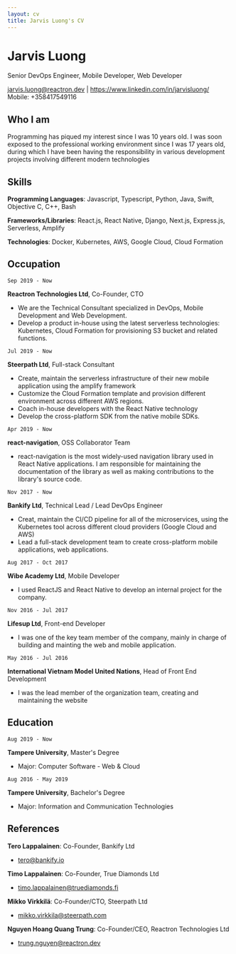 ```yaml
---
layout: cv
title: Jarvis Luong's CV
---
```

# Jarvis Luong
Senior DevOps Engineer, Mobile Developer, Web Developer 

<div id="webaddress">
<a href="mailto:jarvis.luong@reactron.dev">jarvis.luong@reactron.dev</a>
| <a href="https://www.linkedin.com/in/jarvisluong/">https://www.linkedin.com/in/jarvisluong/</a>
</div>
<div id="webaddress">
Mobile: +358417549116
</div>


## Who I am

Programming has piqued my interest since I was 10 years old. I was soon exposed
to the professional working environment since I was 17 years old, during which I have been
having the responsibility in various development projects involving
different modern technologies

## Skills

__Programming Languages__: Javascript, Typescript, Python, Java, Swift, Objective
  C, C++, Bash

__Frameworks/Libraries__: React.js, React Native, Django, Next.js, Express.js,
  Serverless, Amplify

__Technologies__: Docker, Kubernetes, AWS, Google Cloud, Cloud Formation

## Occupation

`Sep 2019 - Now`

__Reactron Technologies Ltd__, Co-Founder, CTO

- We are the Technical Consultant specialized in DevOps, Mobile Development and Web Development.
- Develop a product in-house using the ​latest serverless technologies: Kubernetes, Cloud Formation for provisioning S3 bucket and related functions.

`Jul 2019 - Now`

__Steerpath Ltd__, Full-stack Consultant

- Create, maintain the serverless infrastructure of their new mobile
  application using the amplify framework
- Customize the Cloud Formation template and provision different environment across
  different AWS regions.
- Coach in-house developers with the React Native technology
- Develop the cross-platform SDK from the native mobile SDKs.

`Apr 2019 - Now`

__react-navigation__, OSS Collaborator Team

- react-navigation is the most widely-used navigation library used in React
  Native applications. I am responsible for maintaining the documentation of the
  library as well as making contributions to the library's source code.

`Nov 2017 - Now`

__Bankify Ltd__, Technical Lead / Lead DevOps Engineer

- Creat, maintain the CI/CD pipeline for all of the microservices, using the Kubernetes tool across different cloud providers (Google Cloud and AWS)
- Lead a full-stack development team to create cross-platform mobile applications, web applications.

`Aug 2017 - Oct 2017`

__Wibe Academy Ltd__, Mobile Developer

- I used ReactJS and React Native to develop an internal project for the
  company.

`Nov 2016 - Jul 2017`

__Lifesup Ltd__, Front-end Developer

- I was one of the key team member of the company, mainly in charge of building
  and mainting the web and mobile application.

`May 2016 - Jul 2016`

__International Vietnam Model United Nations__, Head of Front End Development

- I was the lead member of the organization team, creating and maintaining the website

## Education

`Aug 2019 - Now`

__Tampere University__, Master's Degree

- Major: Computer Software - Web & Cloud

`Aug 2016 - May 2019`

__Tampere University__, Bachelor's Degree

- Major: Information and Communication Technologies

## References

__Tero Lappalainen__: Co-Founder, Bankify Ltd

- tero@bankify.io

__Timo Lappalainen__: Co-Founder, True Diamonds Ltd

- timo.lappalainen@truediamonds.fi

__Mikko Virkkilä__: Co-Founder/CTO, Steerpath Ltd

- mikko.virkkila@steerpath.com

__Nguyen Hoang Quang Trung__: Co-Founder/CEO, Reactron Technologies Ltd

- trung.nguyen@reactron.dev
 
<!--## Awards

`2012`
President, *Royal Society*, London, UK

Associate, *French Academy of Science*, Paris, France



## Publications

<!-- A list is also available [online](http://scholar.google.co.uk/citations?user=LTOTl0YAAAAJ) -->

<!-- ### Journals

`1669`
Newton Sir I, De analysi per æquationes numero terminorum infinitas. 

`1669`
Lectiones opticæ.

etc. etc. etc.

### Patents

`2012` -->
<!-- Infinitesimal calculus for solutions to physics problems, [SMBC](http://www.techdirt.com/articles/20121011/09312820678/if-patents-had-been-around-time-newton.shtml) patent 001 -->






<!-- ### Footer

Last updated: May 2013 -->


